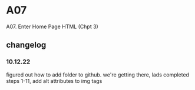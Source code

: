 # A07
A07. Enter Home Page HTML (Chpt 3) 

## changelog
### 10.12.22
figured out how to add folder to github. we're getting there, lads
completed steps 1-11, add alt attributes to img tags
